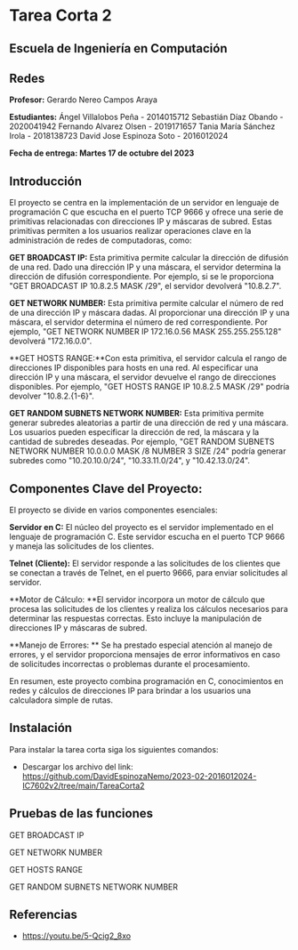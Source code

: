 # Tarea Corta 2

## Escuela de Ingeniería en Computación

## Redes

**Profesor:** Gerardo Nereo Campos Araya

**Estudiantes:**
Ángel Villalobos Peña      - 2014015712
Sebastián Díaz Obando   - 2020041942
Fernando Alvarez Olsen   - 2019171657
Tania María Sánchez Irola - 2018138723
David Jose Espinoza Soto - 2016012024



**Fecha de entrega: Martes 17 de octubre del 2023**

## Introducción

El proyecto se centra en la implementación de un servidor en lenguaje de programación C que escucha en el puerto TCP 9666 y ofrece una serie de primitivas relacionadas con direcciones IP y máscaras de subred. Estas primitivas permiten a los usuarios realizar operaciones clave en la administración de redes de computadoras, como:

**GET BROADCAST IP:** Esta primitiva permite calcular la dirección de difusión de una red. Dado una dirección IP y una máscara, el servidor determina la dirección de difusión correspondiente. Por ejemplo, si se le proporciona "GET BROADCAST IP 10.8.2.5 MASK /29", el servidor devolverá "10.8.2.7".

**GET NETWORK NUMBER:** Esta primitiva permite calcular el número de red de una dirección IP y máscara dadas. Al proporcionar una dirección IP y una máscara, el servidor determina el número de red correspondiente. Por ejemplo, "GET NETWORK NUMBER IP 172.16.0.56 MASK 255.255.255.128" devolverá "172.16.0.0".

**GET HOSTS RANGE:**Con esta primitiva, el servidor calcula el rango de direcciones IP disponibles para hosts en una red. Al especificar una dirección IP y una máscara, el servidor devuelve el rango de direcciones disponibles. Por ejemplo, "GET HOSTS RANGE IP 10.8.2.5 MASK /29" podría devolver "10.8.2.{1-6}".

**GET RANDOM SUBNETS NETWORK NUMBER:** Esta primitiva permite generar subredes aleatorias a partir de una dirección de red y una máscara. Los usuarios pueden especificar la dirección de red, la máscara y la cantidad de subredes deseadas. Por ejemplo, "GET RANDOM SUBNETS NETWORK NUMBER 10.0.0.0 MASK /8 NUMBER 3 SIZE /24" podría generar subredes como "10.20.10.0/24", "10.33.11.0/24", y "10.42.13.0/24".

## Componentes Clave del Proyecto:

El proyecto se divide en varios componentes esenciales:

**Servidor en C:** El núcleo del proyecto es el servidor implementado en el lenguaje de programación C. Este servidor escucha en el puerto TCP 9666 y maneja las solicitudes de los clientes.

**Telnet  (Cliente):** El servidor responde a las solicitudes de los clientes que se conectan a través de Telnet, en el puerto 9666, para enviar solicitudes al servidor.

**Motor de Cálculo: **El servidor incorpora un motor de cálculo que procesa las solicitudes de los clientes y realiza los cálculos necesarios para determinar las respuestas correctas. Esto incluye la manipulación de direcciones IP y máscaras de subred.

**Manejo de Errores: ** Se ha prestado especial atención al manejo de errores, y el servidor proporciona mensajes de error informativos en caso de solicitudes incorrectas o problemas durante el procesamiento.

En resumen, este proyecto combina programación en C, conocimientos en redes y cálculos de direcciones IP para brindar a los usuarios una calculadora simple de rutas.

## Instalación

Para instalar la tarea corta siga los siguientes comandos:

- Descargar los archivo del link: https://github.com/DavidEspinozaNemo/2023-02-2016012024-IC7602v2/tree/main/TareaCorta2

## Pruebas de las funciones

GET BROADCAST IP

GET NETWORK NUMBER

GET HOSTS RANGE

GET RANDOM SUBNETS NETWORK NUMBER
## Referencias

- https://youtu.be/5-Qcig2_8xo
